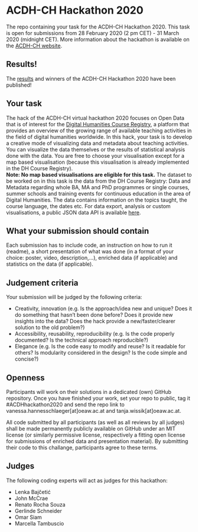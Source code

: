 # ACDH-CH Hackathon 2020
The repo containing your task for the ACDH-CH Hackathon 2020. This task is open for submissions from 28 February 2020 (2 pm CET) - 31 March 2020 (midnight CET). 
More information about the hackathon is available on the [ACDH-CH website](https://www.oeaw.ac.at/acdh/detail/event/acdh-ch-open-data-virtual-hackathon-round-two/).

## Results!
The [results](https://github.com/acdh-oeaw/ACDHchHackathon2020/blob/master/results.md) and winners of the ACDH-CH Hackathon 2020 have been published! 

## Your task
The hack of the ACDH-CH virtual hackathon 2020 focuses on Open Data that is of interest for the [Digital Humanities Course Registry](https://dhcr.clarin-dariah.eu/), a platform that provides an overview of the growing range of available teaching activities in the field of digital humanities worldwide. In this hack, your task is to develop a creative mode of visualizing data and metadata about teaching activities. You can visualize the data themselves or the results of statistical analysis done with the data. You are free to choose your visualisation except for a map based visualisation (because this visualisation is already implemented in the DH Course Registry).  
**Note: No map based visualisations are eligible for this task.**
The dataset to be worked on in this task is the data from the DH Course Registry: Data and Metadata regarding whole BA, MA and PhD programmes or single courses, summer schools and training events for continuous education in the area of Digital Humanities. The data contains information on the topics taught, the course language, the dates etc. For data export, analysis or custom visualisations, a public JSON data API is available [here](https://dhcr.clarin-dariah.eu/api/v1/).


## What your submission should contain

Each submission has to include code, an instruction on how to run it (readme), a short presentation of what was done (in a format of your choice: poster, video, description,...), enriched data (if applicable) and statistics on the data (if applicable).

## Judgement criteria

Your submission will be judged by the following criteria:
* Creativity, innovation  (e.g. Is the approach/idea new and unique? Does it do something that hasn’t been done before? Does it provide new insights into the data? Does the hack provide a new/faster/clearer solution to the old problem?)
* Accessibility, reusability, reproducibility (e.g. Is the code properly documented? Is the technical approach reproducible?)
* Elegance (e.g. Is the code easy to modify and reuse? Is it readable for others? Is modularity considered in the design? Is the code simple and concise?)

## Openness

Participants will work on their solutions in a dedicated (own) GitHub repository. Once you have finished your work, set your repo to public, tag it #ACDHhackathon2020 and send the repo link to vanessa.hannesschlaeger[at]oeaw.ac.at and tanja.wissik[at]oeaw.ac.at.

All code submitted by all participants (as well as all reviews by all judges) shall be made permanently publicly available on GitHub under an MIT license (or similarly permissive license, respectively a fitting open license for submissions of enriched data and presentation material). By submitting their code to this challange, participants agree to these terms.

## Judges

The following coding experts will act as judges for this hackathon:
* Lenka Bajčetić 
* John McCrae 
* Renato Rocha Souza
* Gerlinde Schneider
* Omar Siam
* Marcella Tambuscio
